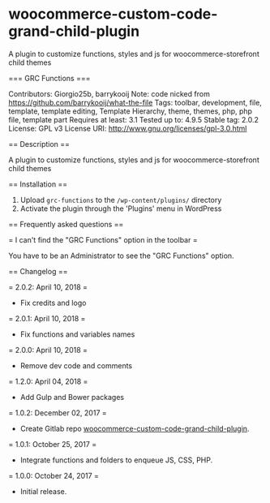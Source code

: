 # woocommerce-custom-code-grand-child-plugin
A plugin to customize functions, styles and js for woocommerce-storefront child themes

=== GRC Functions ===

Contributors: Giorgio25b, barrykooij
Note: code nicked from https://github.com/barrykooij/what-the-file
Tags: toolbar, development, file, template, template editing, Template Hierarchy, theme, themes, php, php file, template part
Requires at least: 3.1
Tested up to: 4.9.5
Stable tag: 2.0.2
License: GPL v3
License URI: http://www.gnu.org/licenses/gpl-3.0.html

== Description ==

A plugin to customize functions, styles and js for woocommerce-storefront child themes

== Installation ==

1. Upload `grc-functions` to the `/wp-content/plugins/` directory
2. Activate the plugin through the 'Plugins' menu in WordPress

== Frequently asked questions ==

= I can't find the "GRC Functions" option in the toolbar =

You have to be an Administrator to see the "GRC Functions" option.

== Changelog ==

= 2.0.2: April 10, 2018 =
* Fix credits and logo

= 2.0.1: April 10, 2018 =
* Fix functions and variables names

= 2.0.0: April 10, 2018 =
* Remove dev code and comments

= 1.2.0: April 04, 2018 =
* Add Gulp and Bower packages

= 1.0.2: December 02, 2017 =
* Create Gitlab repo [woocommerce-custom-code-grand-child-plugin](https://github.com/giorgioriccardi/woocommerce-custom-code-grand-child-plugin).

= 1.0.1: October 25, 2017 =
* Integrate functions and folders to enqueue JS, CSS, PHP.

= 1.0.0: October 24, 2017 =
* Initial release.
